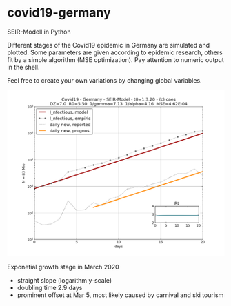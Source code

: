 # covid19-germany
SEIR-Modell in Python

Different stages of the Covid19 epidemic in Germany are simulated and plotted. Some parameters are given according to epidemic research, others fit by a simple algorithm (MSE optimization). Pay attention to numeric output in the shell. 

Feel free to create your own variations by changing global variables. 

![pre lockdown](./images/pre_lockdown.png)

Exponetial growth stage in March 2020

- straight slope (logarithm y-scale) 
- doubling time 2.9 days
- prominent offset at Mar 5, most likely caused by carnival and ski tourism
